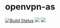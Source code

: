 # openvpn-as

[![Build Status](https://travis-ci.org/jrrombaldo/openvpn-as.svg?branch=master)](https://travis-ci.org/jrrombaldo/openvpn-as)
[![](https://images.microbadger.com/badges/version/jrromb/openvpn-as.svg)](https://microbadger.com/images/jrromb/openvpn-as "Get your own version badge on microbadger.com")
[![](https://images.microbadger.com/badges/image/jrromb/openvpn-as.svg)](https://microbadger.com/images/jrromb/openvpn-as "Get your own image badge on microbadger.com")

